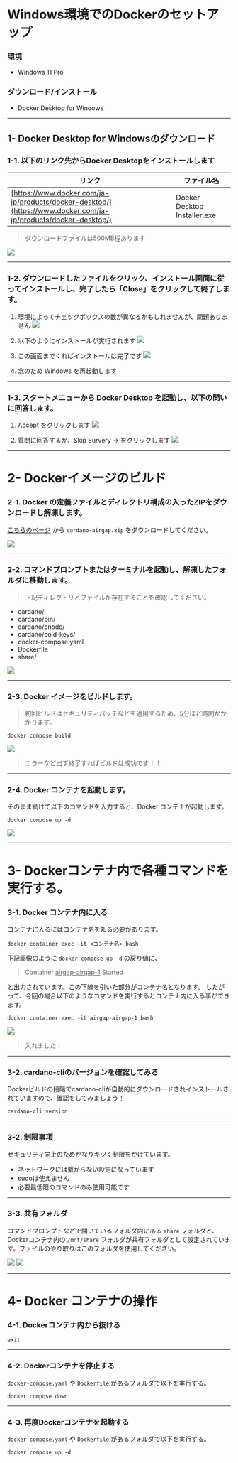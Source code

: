 # Windows環境でのDockerのセットアップ

### 環境
- Windows 11 Pro

### ダウンロード/インストール
- Docker Desktop for Windows

---

## 1- Docker Desktop for Windowsのダウンロード

### 1-1. 以下のリンク先からDocker Desktopをインストールします

| リンク | ファイル名 |
| --- | --- |
| [https://www.docker.com/ja-jp/products/docker-desktop/](https://www.docker.com/ja-jp/products/docker-desktop/) | Docker Desktop Installer.exe |

> ダウンロードファイルは500MB程あります

![](../images/download-docker-desktop.png)

---

### 1-2. ダウンロードしたファイルをクリック、インストール画面に従ってインストールし、完了したら「Close」をクリックして終了します。

1. 環境によってチェックボックスの数が異なるかもしれませんが、問題ありません
![](../images/install-docker-desktop-configuration.png)

2. 以下のようにインストールが実行されます
![](../images/install-docker-desktop-progress.png)

3. この画面までくればインストールは完了です
![](../images/install-docker-desktop-success.png)

4. 念のため Windows を再起動します

---

### 1-3. スタートメニューから Docker Desktop を起動し、以下の問いに回答します。

1. Accept をクリックします
![](../images/docker-subscription-service-agreement.png)

2. 質問に回答するか、Skip Survery → をクリックします
![](../images/docker-welcome-survery.png)


---

# 2- Dockerイメージのビルド

### 2-1. Docker の定義ファイルとディレクトリ構成の入ったZIPをダウンロードし解凍します。

[こちらのページ](https://github.com/edaisuke/cardano-airgap-for-windows/releases) から `cardano-airgap.zip` をダウンロードしてください。

![](../images/download-docker-airgap.png)


---

### 2-2. コマンドプロンプトまたはターミナルを起動し、解凍したフォルダに移動します。

> 下記ディレクトリとファイルが存在することを確認してください。
- cardano/
- cardano/bin/
- cardano/cnode/
- cardano/cold-keys/
- docker-compose.yaml
- Dockerfile
- share/

![](../images/command-prompt-docker-directory.png)


---

### 2-3. Docker イメージをビルドします。

> 初回ビルドはセキュリティパッチなどを適用するため、5分ほど時間がかかります。

```shell
docker compose build
```

![](../images/docker-compose-build-success.png)

> エラーなど出ず終了すればビルドは成功です！！


---


### 2-4. Docker コンテナを起動します。

そのまま続けて以下のコマンドを入力すると、Docker コンテナが起動します。

```shell
docker compose up -d
```

![](../images/docker-compose-up-daemon.png)


---

# 3- Dockerコンテナ内で各種コマンドを実行する。

### 3-1. Docker コンテナ内に入る

コンテナに入るにはコンテナ名を知る必要があります。

```
docker container exec -it <コンテナ名> bash
```

下記画像のように `docker compose up -d` の戻り値に、

> Container <ins>airgap-airgap-1</ins>  Started

と出力されています。この下線を引いた部分がコンテナ名となります。
したがって、今回の場合以下のようなコマンドを実行するとコンテナ内に入る事ができます。

```
docker container exec -it airgap-airgap-1 bash
```

![](../images/docker-container-exec-bash.png)

> 入れました！

---

### 3-2. cardano-cliのバージョンを確認してみる

Dockerビルドの段階でcardano-cliが自動的にダウンロードされインストールされていますので、確認をしてみましょう！

```
cardano-cli version
```


---

### 3-2. 制限事項

セキュリティ向上のためかなりキツく制限をかけています。

- ネットワークには繋がらない設定になっています
- sudoは使えません
- 必要最低限のコマンドのみ使用可能です

---

### 3-3. 共有フォルダ

コマンドプロンプトなどで開いているフォルダ内にある `share` フォルダと、Dockerコンテナ内の `/mnt/share` フォルダが共有フォルダとして設定されています。ファイルのやり取りはこのフォルダを使用してください。

![](../images/share-folder-windows.png)
![](../images/share-folder-container.png)

---

# 4- Docker コンテナの操作

### 4-1. Dockerコンテナ内から抜ける

```shell
exit
```

---

### 4-2. Dockerコンテナを停止する

`docker-compose.yaml` や `Dockerfile` があるフォルダで以下を実行する。

```shell
docker compose down
```

---

### 4-3. 再度Dockerコンテナを起動する

`docker-compose.yaml` や `Dockerfile` があるフォルダで以下を実行する。

```shell
docker compose up -d
```
